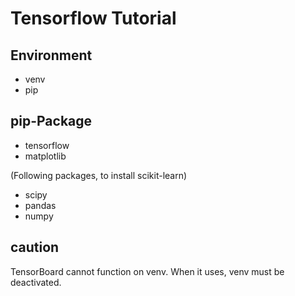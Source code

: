 # Tensorflow Tutorial

## Environment
- venv
- pip

## pip-Package
- tensorflow
- matplotlib

(Following packages, to install scikit-learn)
- scipy
- pandas
- numpy

## caution
TensorBoard cannot function on venv.
When it uses, venv must be deactivated.
